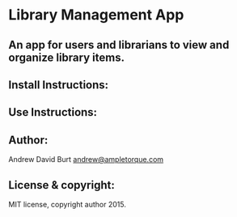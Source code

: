 Library Management App
======================

An app for users and librarians to view and organize library items.
-------------------------------------------------------------------

Install Instructions:
---------------------

Use Instructions:
-----------------

Author:
-------
Andrew David Burt
andrew@ampletorque.com

License & copyright:
--------
MIT license, copyright author 2015.
